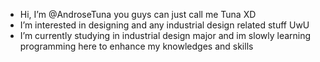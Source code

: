 -  Hi, I’m @AndroseTuna you guys can just call me Tuna XD
-  I’m interested in designing and any industrial design related stuff UwU
-  I’m currently studying in industrial design major and im slowly learning programming here to enhance my knowledges and skills

<!---
Pleased to meet you guys and hope i can learn a lot from here. Have a good time <3
--->
